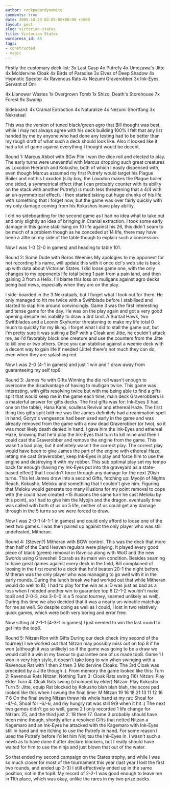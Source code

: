 ```yaml
---
author: rockpaperdynamite
comments: true
date: 2005-10-23 02:05:00+00:00 +1000
layout: post
slug: victorian-states
title: Victorian States
wordpress_id: 45
tags:
- constructed
- magic
---
```


Firstly the customary deck list:
3x Last Gasp
4x Putrefy
4x Umezawa's Jitte
4x Moldervine Cloak
4x Birds of Paradise
3x Elves of Deep Shadow
4x Hypnotic Specter
4x Ravenous Rats
4x Nezumi Graverobber
3x Ink-Eyes, Servant of Oni

4x Llanowar Wastes
1x Overgrown Tomb
1x Shizo, Death's Storehouse
7x Forest
9x Swamp

Sideboard:
4x Cranial Extraction
4x Naturalize
4x Nezumi Shortfang
3x Nekrataal

This was the version of tuned black/green agro that Bill thought was best, while I may not always agree with his deck building 100% I felt that any list handed by me by anyone who had done any testing had to be better than my rough draft of what such a deck should look like. Also it looked like it had a lot of game against everything I thought would be decent.

Round 1: Marcus Abbot with BGw Pile
I won the dice roll and elected to play. The early turns were uneventful with Marcus dropping such great creatures as Loxodon Hierarch and Kokusho, both of which I easily dispensed with, even though Marcus assumed my first Putrefy would target his Plague Boiler and not his Loxodon (silly boy, the Loxodon makes the Plague boiler one sided, a symmetrical effect (that I can probably counter with its ability on the stack with another Putrefy) is much less threatening that a 4/4 with an un-symmetrical effect). I then started taking out huge chunks of his life with something that I forget now, but the game was over fairly quickly with my only damage coming from his Kokushos leave play ability.

I did no sideboarding for the second game as I had no idea what to take out and only slightly an idea of bringing in Cranial extraction. I took some early damage in this game stabilising on 10 life against his 26, this didn't seam to be much of a problem though as he conceded at 14 life, there may have been a Jitte on my side of the table though to explain such a concession.

Now I was 1-0 (2-0 in games) and heading to table 101.

Round 2: Some Dude with Boros Weenies
My apologies to my opponent for not recording his name, will update this with it once dci's web site is back up with data about Victorian States.
I did loose game one, with the only changes to my opponents life total being 1 pain from a pain land, and then gaining 3 from a Helix. I'll blame this loss on muligans against agro decks being bad news, especially when they are on the play.

I side-boarded in the 3 Nekrataals, but I forget what I took out for them. He only managed to hit me twice with a Swiftblade before I stabilised and started to slap him around convincingly. Game 3 was the first interesting and tense game for the day. He was on the play again and got a very good opening despite his inability to draw a 3rd land. A Suntail Hawk, two Swiftblades and a Leonin Skyhunter threatening to make my life total 0 much to quickly for my liking. I forget what I did to stall the game out, but I'm pretty sure it was suiting a BoP with a Cloak and Jitte, he couldn't attack me, as I'd favorably block one creature and use the counters from the Jitte to kill one or two others. Once you can stabilise against a weenie deck with a decent way to gain life if needed (Jitte) there's not much they can do, even when they are splashing red.

Now I was 2-0 (4-1 in games) and just 1 win and 1 draw away from guaranteeing my self top8.

Round 3: James Ye with Gifts
Winning the die roll wasn't enough to overcome the disadvantage of having to mulligan twice. This game was interesting, with gifts resolving twice but with me being able to find a gifts split that would keep me in the game each time, main deck Graverobbers is a masterful answer for gifts decks. The first gifts was for: Ink-Eyes (I had one on the table), Hana Kami, soulless Revival and ethereal Haze. The first thing this gifts split told me was the James definitely had a reanimation spell in hand, Goryo's vengeance had been used early in the game and was already removed from the game with a now dead Graverobber (or two), so it was most likely death denied in hand. I gave him the Ink-Eyes and ethereal Haze, knowing that he'd play the Ink-Eyes that turn to kill mine and then I could cast the Graverobber and remove the engine from the game. This wasn't a bad play, but it definitely wasn't the correct play. The correct play would have been to give James the part of the engine with ethereal Haze, letting me cast Graverobber, keep Ink-Eyes in play and force him to use the engine and destroying it with my robber.
This sub optimal play set my tempo back far enough (having my Ink-Eyes put into the graveyard as a state-based effect) that I couldn't force through any damage for the next 20ish turns. This let James draw into a second Gifts, fetching up: Myojin of Nights Reach, Kokusho, Meloku and something that I couldn't give him. Figuring that Meloku would generate too many illusions for my point removal to cope with (he could have created ~15 illusions the same turn he cast Meloku by this point), so I had to give him the Myojin and the dragon.
eventually time was called with both of us on 5 life, neither of us could get any damage through in the 5 turns so we were forced to draw.

Now I was 2-0-1 (4-1-1 in games) and could only afford to loose one of the next two games. I was then paired up against the only player who was still undefeated, Mitheran.

Round 4: (Steven?) Mitheran with BGW control.
This was the deck that more than half of the Card Heaven regulars were playing. It played every good piece of black (green) removal in Ravnica along with WoG and the new Swords using Graveshell Scarab as its main win condition. Besides seaming to have great games against every deck in the field, Bill complained of loosing in the first round to a deck that he'd beaten 20-1 the night before, Mitheran was the only player who was managing to go well with it in the early rounds.
During the lunch break we had worked out that while Mitheran would do well to ID, I had to play for the win as a ID was just as bad as a loss when I needed another win to guarantee top 8 (2-1-2 wouldn't make top8 and 2-0-3, aka 3-0-0 in a 5 round tourney, seamed unlikely as well). During this time we also decided that it was a nearly un-winable matchup for me as well. So despite doing as well as I could, I lost in two relatively quick games, which were both very boring and error free.

Now sitting at 2-1-1 (4-3-1 in games)  I just needed to win the last round to get into the top8.

Round 5: Nitzan Ron with Gifts
During our deck check (my second of the tourney) I we worked out that Nitzan may possibly miss out on top 8 if he won (although it was unlikely) so if the game was going to be a draw we would call it a win in my favour to guarantee one of us made top8.
Game 1 I won in very high style, it doesn't take long to win when swinging with a Ravenous Rat with 1 then 2 then 3 Moldervine Cloaks. The 3rd Cloak was preceded by a Jitte though :). From memory the game looked like this:
Turn 2: Ravenous Rats
Nitzan: Nothing
Turn 3: Cloak Rats swing (16)
Nitzan: Play Elder
Turn 4: Cloak Rats swing (chumped by elder)
Nitzan: Play Kokusho
Turn 5: Jitte, equip Rat blocked by Kokusho
blah blah blah, the score pad looked like this when I swung the final time:
M        Nitzan
19       16
18        21
13        11
12        16
7            6
On the final swing Nitzan threw his whole hand at my rat: Shoal for -4/-4, Shoal for -6/-6, and my hungry rat was still 9/9 when it hit :)
The next two games didn't go so well, game 2 I only recorded 1 life change for Nitzan: 25, and the third just 2: 18 then 17.
Game 3 probably should have been mine though, shortly after a resolved Gifts that netted Nitzan a Kagemaro and an Ink-Eyes he attacked with the Kagemaro with Ink-Eyes still in hand and me itching to use the Putrefy in hand. For some reason I used the Putrefy before I'd let him Ninjitsu the Ink-Eyes in. I wasn't such a newb as to have done it after declare blockers, but I really should have waited for him to use the ninja and just blown that out of the water.

So that ended my second campaign on the States trophy, and while I was so much closer for most of the tournament this year (last year I lost the first two rounds, and ended up 3-3) I still effectively ended up in the same position, not in the top8. My record of 2-2-1 was good enough to leave me in 11th place, which was okay, unlike the rares in my two prize packs.
